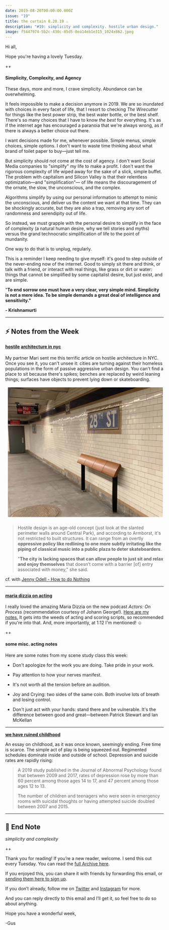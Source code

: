 ```yaml
---
date: 2019-08-20T00:00:00.000Z
issue: "19"
title: the curtain 8.20.19 ♨️
description: "#19: simplicity and complexity. hostile urban design."
image: f5447974-5b2c-430c-85d5-8ea14eb1e315_1024x862.jpeg
---
```



Hi all,

Hope you're having a lovely Tuesday.

++

#### **Simplicity, Complexity, and Agency**

These days, more and more, I crave simplicity. Abundance can be overwhelming.

It feels impossible to make a decision anymore in 2019. We are so inundated with choices in every facet of life, that I resort to checking _The Wirecutter_ for things like the best power strip, the best water bottle, or the best shelf. There's so many choices that I have to know _the best_ for everything. It's as if the internet age has encouraged a paranoia that we're always wrong, as if there is always a better choice out there.

I want decisions made for me, whenever possible. Simple menus, simple choices, simple options. I don't want to waste time thinking about what brand of toilet paper to buy—just tell me.

But simplicity should not come at the cost of agency. I don't want Social Media companies to "simplify" my life to make a profit. I don't want the rigorous complexity of life wiped away for the sake of a slick, simple buffet. The problem with capitalism and Silicon Valley is that their relentless optimization—and "simplification"— of life means the discouragement of the ornate, the slow, the unconscious, and the complex.

Algorithms simplify by using our personal information to attempt to mimic the unconscious, and deliver us the content we want at that time. They can be shockingly accurate, but they are also a trap, removing any sort of randomness and serendipity out of life.

So instead, we must grapple with the personal desire to simplify in the face of complexity (a natural human desire, why we tell stories and myths) versus the grand technocratic simplification of life to the point of mundanity.

One way to do that is to unplug, regularly. 

This is a reminder I keep needing to give myself: it's good to step outside of the never-ending now of the internet. Good to simply sit there and think, or talk with a friend, or interact with real things, like grass or dirt or water: things that cannot be simplified by some capitalist desire, but just exist, and are simple.

"**To end sorrow one must have a very clear, very simple mind. Simplicity is not a mere idea. To be simple demands a great deal of intelligence and sensitivity."**

**\- Krishnamurti**

---

## **⚡️ Notes from the Week**

#### **[hostile](https://gothamist.com/2019/08/14/hostile_architecture_nyc.php?fbclid=IwAR0Yd0kpF3Qe9Oj8lAlTHqk4JK71pF9Ft1QIZD4l-qSBiV6O0u5MBoXfwIIhttps://gothamist.com/2019/08/14/hostile_architecture_nyc.php?fbclid=IwAR0Yd0kpF3Qe9Oj8lAlTHqk4JK71pF9Ft1QIZD4l-qSBiV6O0u5MBoXfwII)** [architecture in nyc](https://gothamist.com/2019/08/14/hostile_architecture_nyc.php?fbclid=IwAR0Yd0kpF3Qe9Oj8lAlTHqk4JK71pF9Ft1QIZD4l-qSBiV6O0u5MBoXfwIIhttps://gothamist.com/2019/08/14/hostile_architecture_nyc.php?fbclid=IwAR0Yd0kpF3Qe9Oj8lAlTHqk4JK71pF9Ft1QIZD4l-qSBiV6O0u5MBoXfwII)

My partner Mari sent me this terrific article on hostile architecture in NYC. Once you see it, you can't unsee it: cities are turning against their homeless populations in the form of passive aggressive urban design. You can't find a place to sit because there's spikes; benches are replaced by weird leaning things; surfaces have objects to prevent lying down or skateboarding.

 ![](./f5447974-5b2c-430c-85d5-8ea14eb1e315_1024x862.jpeg)

> Hostile design is an age-old concept (just look at the slanted perimeter walls around Central Park), and according to Armborst, it's not restricted to built structures. It can range from an overtly **oppressive policy like redlining to one more subtly irritating like the piping of classical music into a public plaza to deter skateboarders**.
> 
> "**The city is lacking spaces that can allow people to just sit and relax and enjoy themselves** that doesn’t come with a barrier \[of\] entry associated with money," she said.

cf. with [Jenny Odell - How to do Nothing](https://medium.com/@the_jennitaur/how-to-do-nothing-57e100f59bbb)

---

#### **[maria dizzia on acting](https://podcasts.apple.com/us/podcast/id1472948181)**

I really loved the amazing Maria Dizzia on the new podcast _Actors: On Process_ (recommendation courtesy of Johann George!). [Here are my notes.](https://www.evernote.com/l/AQOopX_A3rNJeI9UJQcqPZ2nApKa_6F4LUA) It gets into the weeds of acting and scoring scripts, so recommended if you're into that. And, more importantly, at 1:12 I'm mentioned! ☺️

++

#### **some misc. acting notes** 

Here are some notes from my scene study class this week:

*   Don't apologize for the work you are doing. Take pride in your work.
    
*   Pay attention to how your nerves manifest.
    
*   It's not worth all the tension before an audition.
    
*   Joy and Crying: two sides of the same coin. Both involve lots of breath and losing control.
    
*   Don't just act with your hands: stand there and be vulnerable. It's the difference between good and great—between Patrick Stewart and Ian McKellan
    

---

**[we have ruined childhood](https://www.nytimes.com/2019/08/17/opinion/sunday/childhood-suicide-depression-anxiety.html)**

An essay on childhood, as it was once known, seemingly ending. Free time is scarce. The simple act of play is being squeezed out. Regimented schedules dominate inside and outside of school. Depression and suicide rates are rapidly rising:

> A 2019 study published in the Journal of Abnormal Psychology found that between 2009 and 2017, rates of depression rose by more than 60 percent among those ages 14 to 17, and 47 percent among those ages 12 to 13.
> 
> The number of children and teenagers who were seen in emergency rooms with suicidal thoughts or having attempted suicide doubled between 2007 and 2015.

---

## **🍂 End Note**

_simplicity and complexity_

++

Thank you for reading! If you’re a new reader, welcome. I send this out every Tuesday. You can read the [full Archive here](https://guscuddy.substack.com/archive).

If you enjoyed this, you can share it with friends by forwarding this email, or [sending them here to sign up](https://guscuddy.substack.com/).

If you don’t already, follow me on [Twitter](http://twitter.com/guscuddy) and [Instagram](http://instagram.com/guscuddy) for more.

And you can reply directly to this email and I’ll get it, so feel free to do so about anything.

Hope you have a wonderful week,

\-Gus